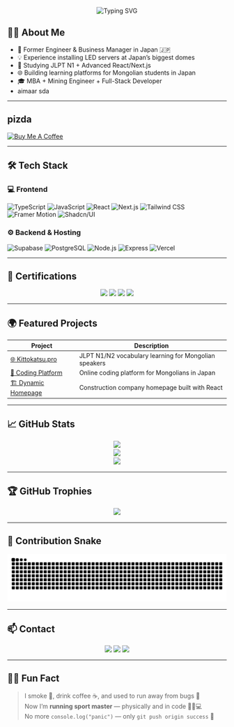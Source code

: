 <!-- Typing animation -->
<p align="center">
  <img 
    src="https://readme-typing-svg.demolab.com?font=FUbuntu+Mono&size=38&pause=100&color=F78C6B&center=true&vCenter=true&width=440&lines=Hi+I'm+Baljir!;Full-Stack+Developer;JLPT+N2+Certified;Deploying+for+Japan"
    alt="Typing SVG"
  />
</p>

## 👨‍💻 About Me

- 💼 Former Engineer & Business Manager in Japan 🇯🇵  
- 💡 Experience installing LED servers at Japan’s biggest domes  
- 🌱 Studying JLPT N1 + Advanced React/Next.js  
- 🌐 Building learning platforms for Mongolian students in Japan  
- 🎓 MBA + Mining Engineer + Full-Stack Developer
- aimaar sda 

---

## pizda

<p align="left">
  <a href="https://www.buymeacoffee.com/baljir" target="_blank">
    <img 
      src="https://cdn.buymeacoffee.com/buttons/v2/default-yellow.png" 
      alt="Buy Me A Coffee" 
      width="150"
    />
  </a>
</p>

---

## 🛠️ Tech Stack

### 💻 Frontend

![TypeScript](https://img.shields.io/badge/TypeScript-3178C6?style=for-the-badge&logo=typescript&logoColor=white)
![JavaScript](https://img.shields.io/badge/JavaScript-F7DF1E?style=for-the-badge&logo=javascript&logoColor=black)
![React](https://img.shields.io/badge/React-20232A?style=for-the-badge&logo=react&logoColor=61DAFB)
![Next.js](https://img.shields.io/badge/Next.js-000000?style=for-the-badge&logo=next.js&logoColor=white)
![Tailwind CSS](https://img.shields.io/badge/TailwindCSS-06B6D4?style=for-the-badge&logo=tailwindcss&logoColor=white)
![Framer Motion](https://img.shields.io/badge/Framer%20Motion-black?style=for-the-badge&logo=framer)
![Shadcn/UI](https://img.shields.io/badge/Shadcn%2FUI-Component%20Library-ef4444?style=for-the-badge)

### ⚙️ Backend & Hosting

![Supabase](https://img.shields.io/badge/Supabase-3ECF8E?style=for-the-badge&logo=supabase&logoColor=white)
![PostgreSQL](https://img.shields.io/badge/PostgreSQL-336791?style=for-the-badge&logo=postgresql&logoColor=white)
![Node.js](https://img.shields.io/badge/Node.js-339933?style=for-the-badge&logo=node.js&logoColor=white)
![Express](https://img.shields.io/badge/Express.js-000000?style=for-the-badge&logo=express&logoColor=white)
![Vercel](https://img.shields.io/badge/Vercel-000000?style=for-the-badge&logo=vercel&logoColor=white)

---

## 🏅 Certifications

<p align="center">
  <img src="https://img.shields.io/badge/JLPT-N2-brightgreen?style=for-the-badge&logo=google-translate&logoColor=white" />
  <img src="https://img.shields.io/badge/MBA-Business-blue?style=for-the-badge" />
  <img src="https://img.shields.io/badge/Mining%20Engineer-Bachelor-orange?style=for-the-badge" />
  <img src="https://img.shields.io/badge/Full--Stack%20Developer-Certified-yellowgreen?style=for-the-badge" />
</p>

---

## 🌍 Featured Projects

| Project | Description |
|--------|-------------|
| [🌐 Kittokatsu.pro](https://kittokatsu.pro) | JLPT N1/N2 vocabulary learning for Mongolian speakers |
| [🧠 Coding Platform](https://hellobraincode.com) | Online coding platform for Mongolians in Japan |
| [🏗 Dynamic Homepage](https://baljir0901.github.io/homies-website/) | Construction company homepage built with React |

---

## 📈 GitHub Stats

<p align="center">
  <img src="https://github-readme-stats.vercel.app/api?username=baljir0901&show_icons=true&theme=tokyonight" />
  <br/>
  <img src="https://github-readme-stats.vercel.app/api/top-langs/?username=baljir0901&layout=compact&theme=tokyonight" />
  <br/>
  <img src="https://github-readme-streak-stats.herokuapp.com/?user=baljir0901&theme=tokyonight" />
</p>

---

## 🏆 GitHub Trophies

<p align="center">
  <img src="https://github-profile-trophy.vercel.app/?username=baljir0901&theme=onedark&column=6" />
</p>

---

## 🐍 Contribution Snake

<p align="center">
  <img src="https://raw.githubusercontent.com/baljir0901/baljir0901/output/github-contribution-grid-snake.svg" alt="Contribution Snake" />
</p>

---

## 📫 Contact

<p align="center">
  <a href="https://youtube.com/@baljiRRR"><img src="https://img.shields.io/badge/YouTube-Kittokatsu-red?style=for-the-badge&logo=youtube&logoColor=white" /></a>
  <a href="https://baljir.org"><img src="https://img.shields.io/badge/Website-baljir.org-lightgrey?style=for-the-badge&logo=google-chrome&logoColor=white" /></a>
  <a href="mailto:baljir0901@gmail.com"><img src="https://img.shields.io/badge/Email-Contact-blue?style=for-the-badge&logo=gmail&logoColor=white" /></a>
</p>

---

## 🤹‍♂️ Fun Fact

> I smoke 🚬, drink coffee ☕, and used to run away from bugs 🐛  
> Now I’m **running sport master** — physically and in code 🏃‍♂️💻  
> No more `console.log("panic")` — only `git push origin success` 🚀
